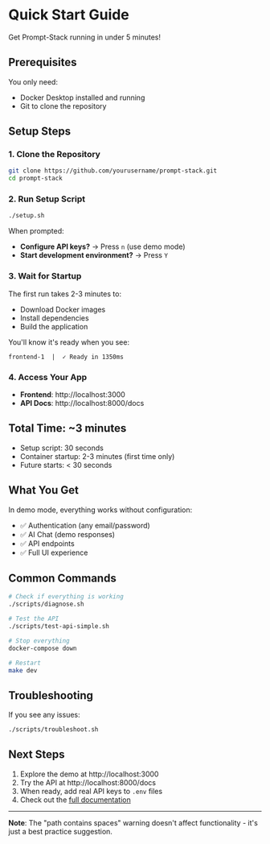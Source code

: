 # Quick Start Guide

Get Prompt-Stack running in under 5 minutes!

## Prerequisites

You only need:
- Docker Desktop installed and running
- Git to clone the repository

## Setup Steps

### 1. Clone the Repository

```bash
git clone https://github.com/yourusername/prompt-stack.git
cd prompt-stack
```

### 2. Run Setup Script

```bash
./setup.sh
```

When prompted:
- **Configure API keys?** → Press `n` (use demo mode)
- **Start development environment?** → Press `Y`

### 3. Wait for Startup

The first run takes 2-3 minutes to:
- Download Docker images
- Install dependencies
- Build the application

You'll know it's ready when you see:
```
frontend-1  |  ✓ Ready in 1350ms
```

### 4. Access Your App

- **Frontend**: http://localhost:3000
- **API Docs**: http://localhost:8000/docs

## Total Time: ~3 minutes

- Setup script: 30 seconds
- Container startup: 2-3 minutes (first time only)
- Future starts: < 30 seconds

## What You Get

In demo mode, everything works without configuration:
- ✅ Authentication (any email/password)
- ✅ AI Chat (demo responses)
- ✅ API endpoints
- ✅ Full UI experience

## Common Commands

```bash
# Check if everything is working
./scripts/diagnose.sh

# Test the API
./scripts/test-api-simple.sh

# Stop everything
docker-compose down

# Restart
make dev
```

## Troubleshooting

If you see any issues:
```bash
./scripts/troubleshoot.sh
```

## Next Steps

1. Explore the demo at http://localhost:3000
2. Try the API at http://localhost:8000/docs
3. When ready, add real API keys to `.env` files
4. Check out the [full documentation](../README.md)

---

**Note**: The "path contains spaces" warning doesn't affect functionality - it's just a best practice suggestion.